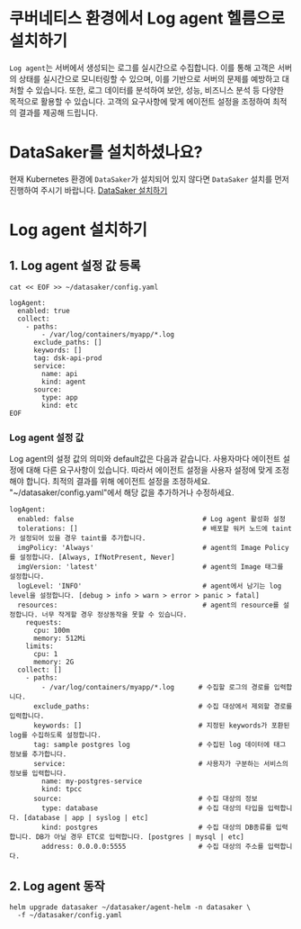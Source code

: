 # 쿠버네티스 환경에서 Log agent 헬름으로 설치하기
`Log agent`는 서버에서 생성되는 로그를 실시간으로 수집합니다. 
이를 통해 고객은 서버의 상태를 실시간으로 모니터링할 수 있으며, 이를 기반으로 서버의 문제를 예방하고 대처할 수 있습니다. 
또한, 로그 데이터를 분석하여 보안, 성능, 비즈니스 분석 등 다양한 목적으로 활용할 수 있습니다. 
고객의 요구사항에 맞게 에이전트 설정을 조정하여 최적의 결과를 제공해 드립니다.

# DataSaker를 설치하셨나요?
현재 Kubernetes 환경에 `DataSaker`가 설치되어 있지 않다면 `DataSaker` 설치를 먼저 진행하여 주시기 바랍니다. [DataSaker 설치하기](https://github.com/datasaker/documentation/tree/main/install-guide/kubernetes)

# Log agent 설치하기
## 1. Log agent 설정 값 등록
```shell
cat << EOF >> ~/datasaker/config.yaml

logAgent:
  enabled: true
  collect:
    - paths:
        - /var/log/containers/myapp/*.log
      exclude_paths: []
      keywords: []
      tag: dsk-api-prod
      service:
        name: api
        kind: agent
      source:
        type: app
        kind: etc
EOF
```

### Log agent 설정 값 
Log agent의 설정 값의 의미와 default값은 다음과 같습니다. 사용자마다 에이전트 설정에 대해 다른 요구사항이 있습니다. 따라서 에이전트 설정을 사용자 설정에 맞게 조정해야 합니다. 최적의 결과를 위해 에이전트 설정을 조정하세요.
"~/datasaker/config.yaml"에서 해당 값을 추가하거나 수정하세요.
```shell
logAgent:
  enabled: false                                # Log agent 활성화 설정
  tolerations: []                               # 배포할 워커 노드에 taint가 설정되어 있을 경우 taint를 추가합니다.
  imgPolicy: 'Always'                           # agent의 Image Policy를 설정합니다. [Always, IfNotPresent, Never]
  imgVersion: 'latest'                          # agent의 Image 태그를 설정합니다.
  logLevel: 'INFO'                              # agent에서 남기는 log level을 설정합니다. [debug > info > warn > error > panic > fatal]
  resources:                                    # agent의 resource를 설정합니다. 너무 작게할 경우 정상동작을 못할 수 있습니다.
    requests:
      cpu: 100m
      memory: 512Mi
    limits:
      cpu: 1
      memory: 2G
  collect: []
    - paths:
        - /var/log/containers/myapp/*.log      # 수집할 로그의 경로를 입력합니다.
      exclude_paths:                           # 수집 대상에서 제외할 경로를 입력합니다.
      keywords: []                             # 지정된 keywords가 포환된 log를 수집하도록 설정합니다.
      tag: sample postgres log                 # 수집된 log 데이터에 태그 정보를 추가합니다.
      service:                                 # 사용자가 구분하는 서비스의 정보를 입력합니다.
        name: my-postgres-service
        kind: tpcc 
      source:                                  # 수집 대상의 정보
        type: database                         # 수집 대상의 타입을 입력합니다. [database | app | syslog | etc]
        kind: postgres                         # 수집 대상의 DB종류를 입력합니다. DB가 아닐 경우 ETC로 입력합니다. [postgres | mysql | etc]
        address: 0.0.0.0:5555                  # 수집 대상의 주소를 입력합니다.
```

## 2. Log agent 동작
```shell
helm upgrade datasaker ~/datasaker/agent-helm -n datasaker \
  -f ~/datasaker/config.yaml
```
